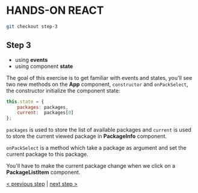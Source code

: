 # HANDS-ON REACT

```sh
git checkout step-3
```

## Step 3

- using **events**
- using component **state**

The goal of this exercise is to get familiar with events and states, you'll see two
new methods on the **App** component, ``constructor`` and ``onPackSelect``, the constructor
initialize the component state:

```javascript
this.state = {
    packages: packages,
    current:  packages[0]
};
```

``packages`` is used to store the list of available packages and ``current`` is used
to store the current viewed package in **PackageInfo** component.

``onPackSelect`` is a method which take a package as argument and set the current
package to this package.

You'll have to make the current package change when we click on a **PackageListItem**
component.

[< previous step](https://github.com/plouc/hands-on-react/tree/step-2) | [next step >](https://github.com/plouc/hands-on-react/tree/step-4)
